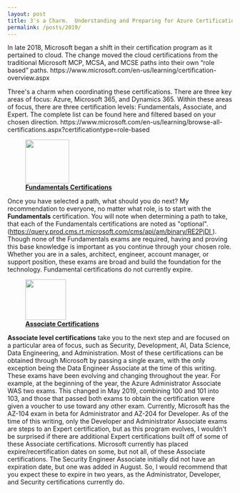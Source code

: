 ```yaml
---
layout: post
title: 3's a Charm.  Understanding and Preparing for Azure Certifications
permalink: /posts/2019/
---
```


<!-- wp:paragraph -->
<p>In late 2018, Microsoft began a shift in their certification program as it pertained to cloud. The change moved the cloud certifications from the traditional Microsoft MCP, MCSA, and MCSE paths into their own “role based” paths. https://www.microsoft.com/en-us/learning/certification-overview.aspx</p>
<!-- /wp:paragraph -->

<!-- wp:paragraph -->
<p>Three's a charm when coordinating these certifications. There are three key areas of focus: Azure, Microsoft 365, and Dynamics 365. Within these areas of focus, there are three certification levels: Fundamentals, Associate, and Expert.  The complete list can be found here and filtered based on your chosen direction. https://www.microsoft.com/en-us/learning/browse-all-certifications.aspx?certificationtype=role-based</p>
<!-- /wp:paragraph -->

<!-- wp:image {"align":"left","id":92,"width":98,"height":98} -->
<div class="wp-block-image"><figure class="alignleft is-resized"><img src="https://captainhyperscaler.files.wordpress.com/2019/10/azurefundamentals.png" alt="" class="wp-image-92" width="98" height="98"/><figcaption><strong><u>Fundamentals Certifications</u></strong></figcaption></figure></div>
<!-- /wp:image -->

<!-- wp:paragraph -->
<p>Once you have selected a path, what should you do next? My recommendation to everyone, no matter what role, is to start with the <strong>Fundamentals</strong> certification. You will note when determining a path to take, that each of the Fundamentals certifications are noted as "optional". (<a href="https://query.prod.cms.rt.microsoft.com/cms/api/am/binary/RE2PjDI" target="_blank" rel="noreferrer noopener">https://query.prod.cms.rt.microsoft.com/cms/api/am/binary/RE2PjDI&nbsp;</a>). Though none of the Fundamentals exams are required, having and proving this base knowledge is important as you continue through your chosen role. Whether you are in a sales, architect, engineer, account manager, or support position, these exams are broad and build the foundation for the technology.  Fundamental certifications do not currently expire.</p>
<!-- /wp:paragraph -->

<!-- wp:image {"align":"left","id":90,"width":91,"height":91} -->
<div class="wp-block-image"><figure class="alignleft is-resized"><img src="https://captainhyperscaler.files.wordpress.com/2019/10/azureassociate.png" alt="" class="wp-image-90" width="91" height="91"/><figcaption><strong><u>Associate Certifications</u></strong></figcaption></figure></div>
<!-- /wp:image -->

<!-- wp:paragraph {"align":"left"} -->
<p class="has-text-align-left"><strong>Associate level certifications</strong> take you to the next step and are focused on a particular area of focus, such as Security, Development, AI, Data Science, Data Engineering, and Administration. Most of these certifications can be obtained through Microsoft by passing a single exam, with the only exception being the Data Engineer Associate at the time of this writing. These exams have been evolving and changing throughout the year. For example, at the beginning of the year, the Azure Administrator Associate WAS two exams. This changed in May 2019, combining 100 and 101 into 103, and those that passed both exams to obtain the certification were given a voucher to use toward any other exam. Currently, Microsoft has the AZ-104 exam in beta for Administrator and AZ-204 for Developer. As of the time of this writing, only the Developer and Administrator Associate exams are steps to an Expert certification, but as this program evolves, I wouldn't be surprised if there are additional Expert certifications built off of some of these Associate certifications. Microsoft currently has placed expire/recertification dates on some, but not all, of these Associate certifications. The Security Engineer Associate initially did not have an expiration date, but one was added in August. So, I would recommend that you expect these to expire in two years, as the Administrator, Developer, and Security certifications currently do.</p>
<!-- /wp:paragraph -->